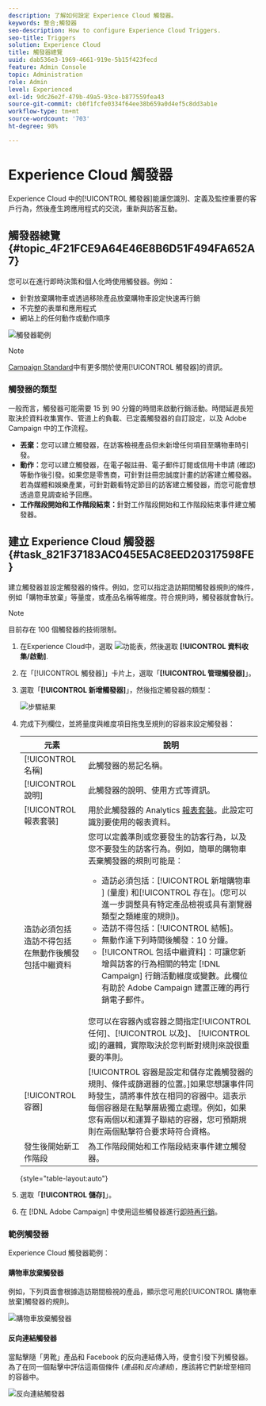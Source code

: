 ```yaml
---
description: 了解如何設定 Experience Cloud 觸發器。
keywords: 整合;觸發器
seo-description: How to configure Experience Cloud Triggers.
seo-title: Triggers
solution: Experience Cloud
title: 觸發器總覽
uuid: dab536e3-1969-4661-919e-5b15f423fecd
feature: Admin Console
topic: Administration
role: Admin
level: Experienced
exl-id: 9dc26e2f-479b-49a5-93ce-b877559fea43
source-git-commit: cb0f1fcfe0334f64ee38b659a0d4ef5c8dd3ab1e
workflow-type: tm+mt
source-wordcount: '703'
ht-degree: 98%

---
```


# Experience Cloud 觸發器

Experience Cloud 中的[!UICONTROL 觸發器]能讓您識別、定義及監控重要的客戶行為，然後產生跨應用程式的交流，重新與訪客互動。

## 觸發器總覽 {#topic_4F21FCE9A64E46E8B6D51F494FA652A7}

您可以在進行即時決策和個人化時使用觸發器。例如：

* 針對放棄購物車或透過移除產品放棄購物車設定快速再行銷
* 不完整的表單和應用程式
* 網站上的任何動作或動作順序

![觸發器範例](assets/trigger-abandonment-2.png)

>[!NOTE]
>
>[Campaign Standard](https://experienceleague.adobe.com/docs/campaign-standard/using/integrating-with-adobe-cloud/working-with-campaign-and-triggers/using-triggers-in-campaign.html?lang=zh-Hant)中有更多關於使用[!UICONTROL 觸發器]的資訊。

### 觸發器的類型

一般而言，觸發器可能需要 15 到 90 分鐘的時間來啟動行銷活動。時間延遲長短取決於資料收集實作、管道上的負載、已定義觸發器的自訂設定，以及 Adobe Campaign 中的工作流程。

* **丟棄：**&#x200B;您可以建立觸發器，在訪客檢視產品但未新增任何項目至購物車時引發。
* **動作：**&#x200B;您可以建立觸發器，在電子報註冊、電子郵件訂閱或信用卡申請 (確認) 等動作後引發。如果您是零售商，可針對註冊忠誠度計畫的訪客建立觸發器。若為媒體和娛樂產業，可針對觀看特定節目的訪客建立觸發器，而您可能會想透過意見調查給予回應。
* **工作階段開始和工作階段結束：**&#x200B;針對工作階段開始和工作階段結束事件建立觸發器。

## 建立 Experience Cloud 觸發器 {#task_821F37183AC045E5AC8EED20317598FE}

建立觸發器並設定觸發器的條件。例如，您可以指定造訪期間觸發器規則的條件，例如「購物車放棄」等量度，或產品名稱等維度。符合規則時，觸發器就會執行。

>[!NOTE]
>
>目前存在 100 個觸發器的技術限制。

1. 在Experience Cloud中，選取 ![功能表](assets/menu-icon.png)，然後選取 **[!UICONTROL 資料收集/啟動]**.
2. 在「[!UICONTROL 觸發器]」卡片上，選取「**[!UICONTROL 管理觸發器]**」。
3. 選取「**[!UICONTROL 新增觸發器]**」，然後指定觸發器的類型：

   ![步驟結果](assets/add-trigger.png)

4. 完成下列欄位，並將量度與維度項目拖曳至規則的容器來設定觸發器：

   | 元素 | 說明 |
   |--- |--- |
   | [!UICONTROL 名稱] | 此觸發器的易記名稱。 |
   | [!UICONTROL 說明] | 此觸發器的說明、使用方式等資訊。 |
   | [!UICONTROL 報表套裝] | 用於此觸發器的 Analytics [報表套裝](https://experienceleague.adobe.com/docs/analytics/admin/manage-report-suites/report-suites-admin.html?lang=zh-Hant)。此設定可識別要使用的報表資料。 |
   | 造訪必須包括<br>造訪不得包括<br>在無動作後觸發<br>包括中繼資料 | 您可以定義準則或您要發生的訪客行為，以及您不要發生的訪客行為。例如，簡單的購物車丟棄觸發器的規則可能是：<ul><li>造訪必須包括：[!UICONTROL 新增購物車 ] (量度) 和[!UICONTROL 存在]。(您可以進一步調整具有特定產品檢視或具有瀏覽器類型之類維度的規則)。</li><li>造訪不得包括：[!UICONTROL 結帳]。</li><li>無動作達下列時間後觸發：10 分鐘。</li><li>[!UICONTROL 包括中繼資料]：可讓您新增與訪客的行為相關的特定 [!DNL Campaign] 行銷活動維度或變數。此欄位有助於 Adobe Campaign 建置正確的再行銷電子郵件。</li></ul><br>您可以在容器內或容器之間指定[!UICONTROL 任何]、[!UICONTROL 以及]、 [!UICONTROL 或]的邏輯，實際取決於您判斷對規則來說很重要的準則。 |
   | [!UICONTROL 容器] | [!UICONTROL 容器是設定和儲存定義觸發器的規則、條件或篩選器的位置。]如果您想讓事件同時發生，請將事件放在相同的容器中。這表示每個容器是在點擊層級獨立處理。例如，如果您有兩個以和運算子聯結的容器，您可預期規則在兩個點擊符合要求時符合資格。 |
   | 發生後開始新工作階段 | 為工作階段開始和工作階段結束事件建立觸發器。 |

   {style=&quot;table-layout:auto&quot;}

5. 選取「**[!UICONTROL 儲存]**」。
6. 在 [!DNL Adobe Campaign] 中使用這些觸發器進行[即時再行銷](https://experienceleague.adobe.com/docs/campaign-standard/using/integrating-with-adobe-cloud/working-with-campaign-and-triggers/about-adobe-experience-cloud-triggers.html?lang=zh-Hant)。

### 範例觸發器

Experience Cloud 觸發器範例：

#### 購物車放棄觸發器

例如，下列頁面會根據造訪期間檢視的產品，顯示您可用於[!UICONTROL 購物車放棄]觸發器的規則。

![購物車放棄觸發器](assets/abandonment-trigger.png)

#### 反向連結觸發器

當點擊隨「男靴」產品和 Facebook 的反向連結傳入時，便會引發下列觸發器。為了在同一個點擊中評估這兩個條件 (*產品*&#x200B;和&#x200B;*反向連結*)，應該將它們新增至相同的容器中。

![反向連結觸發器](assets/fb-boots-promo.png)
